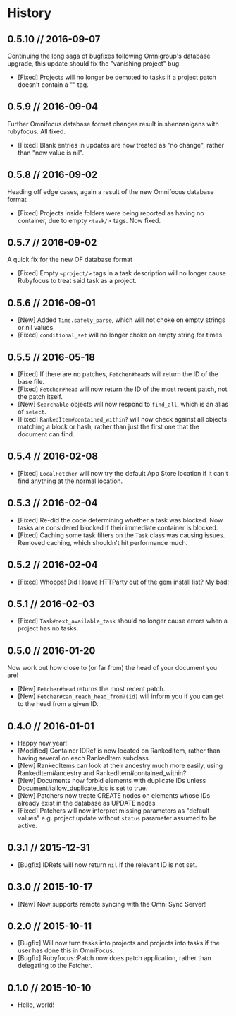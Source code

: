 # History

## 0.5.10 // 2016-09-07

Continuing the long saga of bugfixes following Omnigroup's database upgrade, this update should fix the "vanishing project" bug.

* [Fixed] Projects will no longer be demoted to tasks if a project patch doesn't contain a "<project>" tag.

## 0.5.9 // 2016-09-04

Further Omnifocus database format changes result in shennanigans with rubyfocus. All fixed.

* [Fixed] Blank entries in updates are now treated as "no change", rather than "new value is nil".

## 0.5.8 // 2016-09-02

Heading off edge cases, again a result of the new Omnifocus database format

* [Fixed] Projects inside folders were being reported as having no container, due to empty `<task/`> tags. Now fixed.

## 0.5.7 // 2016-09-02

A quick fix for the new OF database format

* [Fixed] Empty `<project/>` tags in a task description will no longer cause Rubyfocus to treat said task as a project.

## 0.5.6 // 2016-09-01

* [New] Added `Time.safely_parse`, which will not choke on empty strings or nil values
* [Fixed] `conditional_set` will no longer choke on empty string for times

## 0.5.5 // 2016-05-18

* [Fixed] If there are no patches, `Fetcher#head`s will return the ID of the base file.
* [Fixed] `Fetcher#head` will now return the ID of the most recent patch, not the patch itself.
* [New] `Searchable` objects will now respond to `find_all`, which is an alias of `select`.
* [Fixed] `RankedItem#contained_within?` will now check against all objects matching a block or hash, rather than just the first one that the document can find.

## 0.5.4 // 2016-02-08

* [Fixed] `LocalFetcher` will now try the default App Store location if it can't find anything at the normal location.

## 0.5.3 // 2016-02-04

* [Fixed] Re-did the code determining whether a task was blocked. Now tasks are considered blocked if their immediate container is blocked.
* [Fixed] Caching some task filters on the `Task` class was causing issues. Removed caching, which shouldn't hit performance much.

## 0.5.2 // 2016-02-04

* [Fixed] Whoops! Did I leave HTTParty out of the gem install list? My bad!

## 0.5.1 // 2016-02-03

* [Fixed] `Task#next_available_task` should no longer cause errors when a project has no tasks.

## 0.5.0 // 2016-01-20

Now work out how close to (or far from) the head of your document you are!

* [New] `Fetcher#head` returns the most recent patch.
* [New] `Fetcher#can_reach_head_from?(id)` will inform you if you can get to the head from a given ID. 

## 0.4.0 // 2016-01-01

* Happy new year!
* [Modified] Container IDRef is now located on RankedItem, rather than having several on each RankedItem subclass.
* [New] RankedItems can look at their ancestry much more easily, using RankedItem#ancestry and RankedItem#contained_within?
* [New] Documents now forbid elements with duplicate IDs unless Document#allow_duplicate_ids is set to true.
* [New] Patchers now treate CREATE nodes on elements whose IDs already exist in the database as UPDATE nodes
* [Fixed] Patchers will now interpret missing parameters as "default values" e.g. project update without `status` parameter assumed to be active.

## 0.3.1 // 2015-12-31

* [Bugfix] IDRefs will now return `nil` if the relevant ID is not set.

## 0.3.0 // 2015-10-17

* [New] Now supports remote syncing with the Omni Sync Server!

## 0.2.0 // 2015-10-11

* [Bugfix] Will now turn tasks into projects and projects into tasks if the user has done this in OmniFocus.
* [Bugfix] Rubyfocus::Patch now does patch application, rather than delegating to the Fetcher.

## 0.1.0 // 2015-10-10

* Hello, world!

